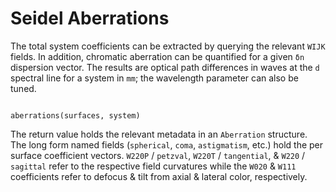 # Seidel Aberrations

The total system coefficients can be extracted by querying the relevant `WIJK` fields. In addition, chromatic aberration can be quantified for a given `δn` dispersion vector. The results are optical path differences in waves at the `d` spectral line for a system in `mm`; the wavelength parameter can also be tuned.

```@setup aberrations

```

```@example aberrations
aberrations(surfaces, system)
```

The return value holds the relevant metadata in an `Aberration` structure. The long form named fields (`spherical`, `coma`, `astigmatism`, etc.) hold the per surface coefficient vectors. `W220P` / `petzval`, `W220T` / `tangential`, & `W220` / `sagittal` refer to the respective field curvatures while the `W020` & `W111` coefficients refer to defocus & tilt from axial & lateral color, respectively.
